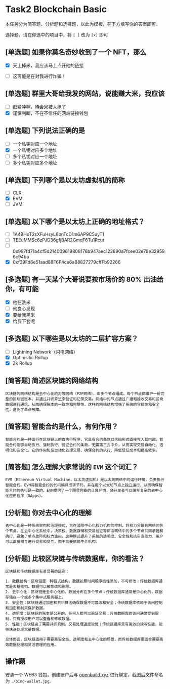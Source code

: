 # Task2 Blockchain Basic

本任务分为简答题、分析题和选择题，以此为模板，在下方填写你的答案即可。

选择题，请在你选中的项目中，将 `[ ]` 改为 `[x]` 即可



## [单选题] 如果你莫名奇妙收到了一个 NFT，那么

- [x] 天上掉米，我应该马上点开他的链接
- [ ] 这可能是在对我进行诈骗！



## [单选题] 群里大哥给我发的网站，说能赚大米，我应该

- [ ] 赶紧冲啊，待会米被人抢了
- [x] 谨慎判断，不在不信任的网站链接钱包

## [单选题] 下列说法正确的是

- [ ] 一个私钥对应一个地址
- [x] 一个私钥对应多个地址
- [ ] 多个私钥对应一个地址
- [ ] 多个私钥对应多个地址

## [单选题] 下列哪个是以太坊虚拟机的简称

- [ ] CLR
- [x] EVM
- [ ] JVM

## [单选题] 以下哪个是以太坊上正确的地址格式？

- [ ] 1A4BHoT2sXFuHsyL6bnTcD1m6AP9C5uyT1
- [ ] TEEuMMSc6zPJD36gfjBAR2GmqT6Tu1Rcut
- [ ] 0x997fd71a4cf5d214009619808176b947aec122890a7fcee02e78e329596c94ba
- [x] 0xf39Fd6e51aad88F6F4ce6aB8827279cffFb92266

## [多选题] 有一天某个大哥说要按市场价的 80% 出油给你，有可能

- [x] 他在洗米
- [ ] 他良心发现
- [x] 要给我黒米
- [x] 给我下套呢

## [多选题] 以下哪些是以太坊的二层扩容方案？

- [ ] Lightning Network（闪电网络）
- [x] Optimsitic Rollup
- [x] Zk Rollup

## [简答题] 简述区块链的网络结构

```
区块链的网络结构是去中心化的对等网络（P2P网络），由多个节点组成。每个节点都维护一份完整的区块链账本，并通过共识算法来验证和记录交易。网络中的节点通过广播和接收交易和区块数据进行通信，从而确保账本的一致性和完整性。这样的网络结构增强了系统的容错性和安全性，避免了单点故障。
```



## [简答题] 智能合约是什么，有何作用？

```
智能合约是一种运行在区块链上的自执行程序，它具有合约条款以代码形式直接写入其内部。智能合约能够自动执行、强制执行、验证合约的条款，无需第三方中介，从而实现交易自动化、透明化和安全化。它的作用包括自动化处理交易、确保合约的执行、降低信任成本和提高效率。

```



## [简答题] 怎么理解大家常说的 `EVM` 这个词汇？

```
EVM（Ethereum Virtual Machine，以太坊虚拟机）是以太坊网络中的运行环境，负责执行智能合约。EVM将智能合约的代码编译成字节码，并在每个以太坊节点上独立运行，从而确保智能合约的执行是一致的。EVM提供了一个图灵完备的计算环境，使开发者可以编写复杂的去中心化应用程序（DApps）。
```



## [分析题] 你对去中心化的理解

```
去中心化是一种系统架构和治理模式，旨在消除中心化权力机构的控制，将权力分散到网络的各个节点。在去中心化系统中，决策权、数据存储和交易验证等都由网络中的多个节点共同承担和执行，避免了单点故障和权力滥用。这种模式提升了系统的透明度、安全性和抗审查能力，用户可以直接相互进行交易和交互，而不需要依赖中介机构。

```



## [分析题] 比较区块链与传统数据库，你的看法？

```
区块链和传统数据库有着显著的区别：

1. 数据结构：区块链是一种链式结构，数据按照时间顺序线性添加，不可修改；传统数据库通常是表格结构，数据可以被修改和删除。
2. 去中心化：区块链是去中心化的，数据分布在多个节点；传统数据库通常是中心化的，数据存储在一个或多个集中式服务器上。
3. 安全性：区块链通过加密和共识算法确保数据不可篡改和安全；传统数据库依赖于访问控制和加密机制来保护数据。
4. 透明度：区块链的账本是公开的，任何人都可以验证交易；传统数据库的访问通常受到限制，只有授权用户可以查看和修改数据。
5. 性能：区块链由于需要共识机制，交易处理速度较慢；传统数据库具有高效的读写性能，能够快速处理大量数据。

总体而言，区块链适用于需要高安全性、透明度和去中心化的场景，而传统数据库更适合需要高效数据处理和灵活管理的应用。

```



## 操作题

安装一个 WEB3 钱包，创建账户后与 [openbuild.xyz](https://openbuild.xyz/profile) 进行绑定，截图后文件命名为 `./bind-wallet.jpg`.

